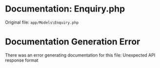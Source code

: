 # Documentation: Enquiry.php

Original file: `app/Models\Enquiry.php`

# Documentation Generation Error

There was an error generating documentation for this file: Unexpected API response format